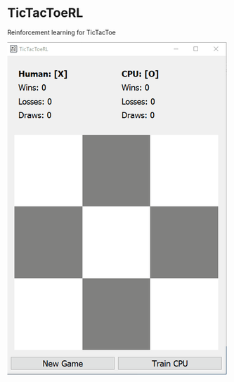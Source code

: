 # TicTacToeRL
Reinforcement learning for TicTacToe

![](https://raw.githubusercontent.com/nathanesau/TicTacToeRL/master/screenshots/demo.gif?token=ABDPIA52LIJHUBBZNBW34VC5MPOBS)
